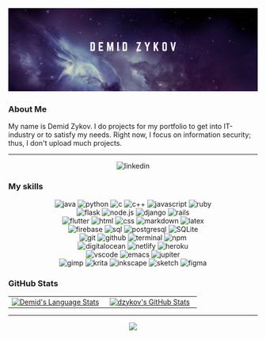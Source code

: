 <img src="./img/banner.png" alt="name banner" />

### About Me

My name is Demid Zykov. I do projects for my portfolio to get into IT-industry or to satisfy my needs. Right now, I focus on information security; thus, I don't upload much projects.

---
<div align="center">
<a href="https://www.linkedin.com/in/demid-zykov-86618b165/"> </a>
<img src="https://img.shields.io/badge/visit%20my%20Linkedin-0A66C2?style=for-the-badge&logo=linkedin&logoColor=white" alt="linkedin" />
</div>

### My skills

<div align="center">
<img src="https://img.shields.io/badge/Java-F7DF1E?style=for-the-badge&logo=Java&logoColor=black" alt="java" />
<img src="https://img.shields.io/badge/python-3776AB?style=for-the-badge&logo=python&logoColor=white" alt="python" />
<img src="https://img.shields.io/badge/c-3776AB?style=for-the-badge&logo=c&logoColor=white" alt="c" />
<img src="https://img.shields.io/badge/c++-%2300599C.svg?style=for-the-badge&logo=c%2B%2B&logoColor=white" alt="c++" />
<img src="https://img.shields.io/badge/JavaScript-F7DF1E?style=for-the-badge&logo=javascript&logoColor=black" alt="javascript" />
<img src="https://img.shields.io/badge/Ruby-CC342D?style=for-the-badge&logo=ruby&logoColor=white" alt="ruby" />
</div>
<div align="center">
<img src="https://img.shields.io/badge/flask-%23000.svg?style=for-the-badge&logo=flask&logoColor=white" alt="flask" />
<img src="https://img.shields.io/badge/node.js-339933?style=for-the-badge&logo=node-dot-js&logoColor=white" alt="node.js" />
<img src="https://img.shields.io/badge/django-%23092E20.svg?style=for-the-badge&logo=django&logoColor=white" alt="django" />
<img src="https://img.shields.io/badge/Ruby%20on%20rails-CC0000?style=for-the-badge&logo=ruby%20on%20rails&logoColor=white" alt="rails" />
</div>
<div align="center">
<img src="https://img.shields.io/badge/Flutter-%2302569B.svg?style=for-the-badge&logo=Flutter&logoColor=white" alt="flutter" />
<img src="https://img.shields.io/badge/HTML-E34F26?style=for-the-badge&logo=html5&logoColor=white" alt="html" />
<img src="https://img.shields.io/badge/css-1572B6?style=for-the-badge&logo=css3&logoColor=white" alt="css" />
<img src="https://img.shields.io/badge/Markdown-000000?style=for-the-badge&logo=markdown&logoColor=white" alt="markdown" />
<img src="https://img.shields.io/badge/latex-%23008080.svg?style=for-the-badge&logo=latex&logoColor=white" alt="latex"/>
</div>
<div align="center">
<img src="https://img.shields.io/badge/Firebase-039BE5?style=for-the-badge&logo=Firebase&logoColor=white" alt="firebase" />
<img src="https://img.shields.io/badge/SQL-407AFC?style=for-the-badge&logo=icloud&logoColor=white" alt="sql" />
<img src="https://img.shields.io/badge/postgresql-336791?style=for-the-badge&logo=postgresql&logoColor=white" alt="postgresql" />
<img src="https://img.shields.io/badge/sqlite-003B57?style=for-the-badge&logo=sqlite&logoColor=white" alt="SQLite" />
</div>
<div align="center">
<img src="https://img.shields.io/badge/Git-F05032?style=for-the-badge&logo=git&logoColor=white" alt="git" />
<img src="https://img.shields.io/badge/GitHub-100000?style=for-the-badge&logo=github&logoColor=white" alt="github" />
<img src="https://img.shields.io/badge/terminal%20commands-black?style=for-the-badge&logo=windows%20terminal&logoColor=white" alt="terminal" />
<img src="https://img.shields.io/badge/npm-CB3837?style=for-the-badge&logo=npm&logoColor=white" alt="npm" />
</div>
<div align="center">
<img src="https://img.shields.io/badge/DigitalOcean-%230167ff.svg?style=for-the-badge&logo=digitalOcean&logoColor=white" alt="digitalocean" />
<img src="https://img.shields.io/badge/Netlify-00C7B7?style=for-the-badge&logo=netlify&logoColor=white" alt="netlify" />
<img src="https://img.shields.io/badge/Heroku-430098?style=for-the-badge&logo=heroku&logoColor=white" alt="heroku" />
</div>
<div align="center">
<img src="https://img.shields.io/badge/Visual%20Studio%20Code-0078d7.svg?style=for-the-badge&logo=visual-studio-code&logoColor=white" alt="vscode" />
<img src="https://img.shields.io/badge/Emacs-%237F5AB6.svg?&style=for-the-badge&logo=gnu-emacs&logoColor=white" alt="emacs" />
<img src="https://img.shields.io/badge/jupyter-%23FA0F00.svg?style=for-the-badge&logo=jupyter&logoColor=white" alt="jupiter" />
</div>
<div align="center">
<img src="https://img.shields.io/badge/Gimp-657D8B?style=for-the-badge&logo=gimp&logoColor=FFFFFF" alt="gimp" />
<img src="https://img.shields.io/badge/Krita-203759?style=for-the-badge&logo=krita&logoColor=EEF37B" alt="krita" />
<img src="https://img.shields.io/badge/Inkscape-e0e0e0?style=for-the-badge&logo=inkscape&logoColor=080A13" alt="inkscape" />
<img src="https://img.shields.io/badge/Sketch-FFB387?style=for-the-badge&logo=sketch&logoColor=black" alt="sketch" />
<img src="https://img.shields.io/badge/figma-F24E1E?style=for-the-badge&logo=figma&logoColor=white" alt="figma" />
</div>

### GitHub Stats
<div align="center">
  <table width="100%">
    <tbody>
      <tr>
        <td width="50%" style="border: none !important;">
        <div align="center" width="100%">
          <a href="https://github.com/DZykov">
            <img src="https://github-readme-stats.vercel.app/api/top-langs/?username=dzykov&hide=Jupyter%20Notebook&layout=compact&hide_border=true&langs_count=7&theme=github_dark" alt="Demid's Language Stats" vertical-align="middle"/>
          </a>
        </div>
        </td>
        <td width="50%" style="border: none !important;">
        <div align="center" width="100%">
            <a href="https://awesome-github-stats.azurewebsites.net/index.html??cardType=level-alternate&theme=github-dark">
            <img  alt="dzykov's GitHub Stats" src="https://awesome-github-stats.azurewebsites.net/user-stats/dzykov?cardType=level-alternate&theme=github-dark" />  
        </a>
        </div>
        </td>
      </tr>
    </tbody>
  <table>
<div>

---

<div align='center'>

![](https://komarev.com/ghpvc/?username=DZykov86&label=Profile+Views)

</div>

